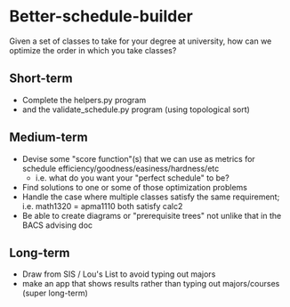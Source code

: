 # Better-schedule-builder
Given a set of classes to take for your degree at university, how can we optimize the order in which you take classes?

## Short-term
+ Complete the helpers.py program
+ and the validate_schedule.py program (using topological sort)

## Medium-term
+ Devise some "score function"(s) that we can use as metrics for schedule efficiency/goodness/easiness/hardness/etc
  + i.e. what do you want your "perfect schedule" to be?
+ Find solutions to one or some of those optimization problems
+ Handle the case where multiple classes satisfy the same requirement; i.e. math1320 = apma1110 both satisfy calc2
+ Be able to create diagrams or "prerequisite trees" not unlike that in the BACS advising doc

## Long-term
+ Draw from SIS / Lou's List to avoid typing out majors
+ make an app that shows results rather than typing out majors/courses (super long-term)
